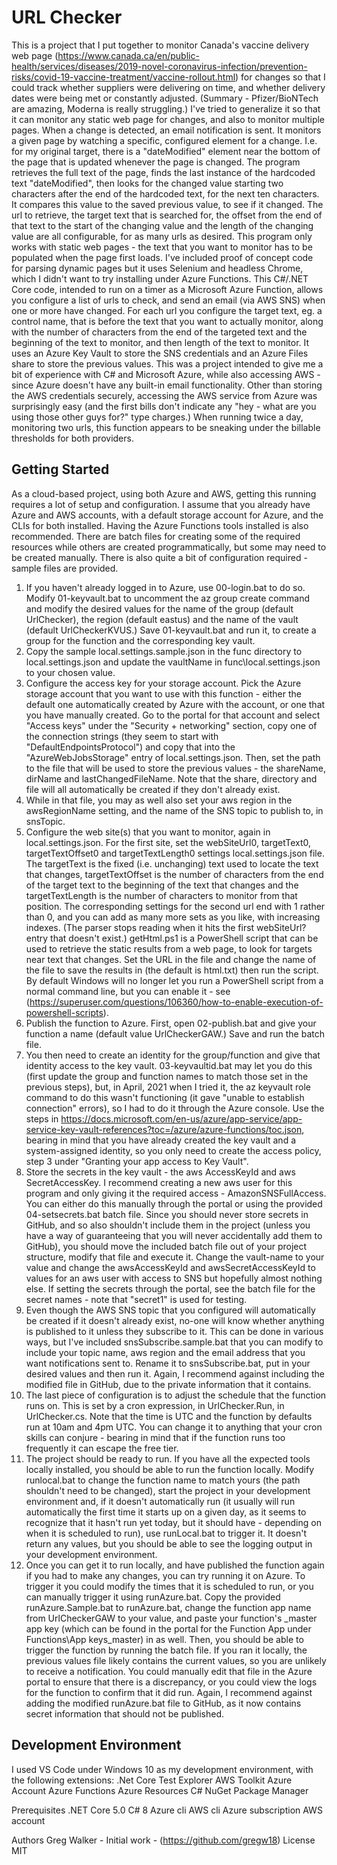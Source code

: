 # URL Checker
This is a project that I put together to monitor Canada's vaccine delivery web page (https://www.canada.ca/en/public-health/services/diseases/2019-novel-coronavirus-infection/prevention-risks/covid-19-vaccine-treatment/vaccine-rollout.html) for changes so that I could track whether suppliers were delivering on time, and whether delivery dates were being met or constantly adjusted. (Summary - Pfizer/BioNTech are amazing, Moderna is really struggling.) I've tried to generalize it so that it can monitor any static web page for changes, and also to monitor multiple pages. When a change is detected, an email notification is sent.
It monitors a given page by watching a specific, configured element for a change. I.e. for my original target, there is a "dateModified" element near the bottom of the page that is updated whenever the page is changed. The program retrieves the full text of the page, finds the last instance of the hardcoded text "dateModified", then looks for the changed value starting two characters after the end of the hardcoded text, for the next ten characters. It compares this value to the saved previous value, to see if it changed. 
The url to retrieve, the target text that is searched for, the offset from the end of that text to the start of the changing value and the length of the changing value are all configurable, for as many urls as desired.
This program only works with static web pages - the text that you want to monitor has to be populated when the page first loads. I've included proof of concept code for parsing dynamic pages but it uses Selenium and headless Chrome, which I didn't want to try installing under Azure Functions.
This C#/.NET Core code, intended to run on a timer as a Microsoft Azure Function, allows you configure a list of urls to check, and send an email (via AWS SNS) when one or more have changed. For each url you configure the target text, eg. a control name, that is before the text that you want to actually monitor, along with the number of characters from the end of the targeted text and the beginning of the text to monitor, and then length of the text to monitor. It uses an Azure Key Vault to store the SNS credentials and an Azure Files share to store the previous values.
This was a project intended to give me a bit of experience with C# and Microsoft Azure, while also accessing AWS - since Azure doesn't have any built-in email functionality. Other than storing the AWS credentials securely, accessing the AWS service from Azure was surprisingly easy (and the first bills don't indicate any "hey - what are you using those other guys for?" type charges.) When running twice a day, monitoring two urls, this function appears to be sneaking under the billable thresholds for both providers.

## Getting Started
As a cloud-based project, using both Azure and AWS, getting this running requires a lot of setup and configuration. I assume that you already have Azure and AWS accounts, with a default storage account for Azure, and the CLIs for both installed. Having the Azure Functions tools installed is also recommended. There are batch files for creating some of the required resources while others are created programmatically, but some may need to be created manually. There is also quite a bit of configuration required - sample files are provided.
1. If you haven't already logged in to Azure, use 00-login.bat to do so. Modify 01-keyvault.bat to uncomment the az group create command and modify the desired values for the name of the group (default UrlChecker), the region (default eastus) and the name of the vault (default UrlCheckerKVUS.) Save 01-keyvault.bat and run it, to create a group for the function and the corresponding key vault.
2. Copy the sample local.settings.sample.json in the func directory to local.settings.json and update the vaultName in func\local.settings.json to your chosen value.
3. Configure the access key for your storage account. Pick the Azure storage account that you want to use with this function - either the default one automatically created by Azure with the account, or one that you have manually created. Go to the portal for that account and select "Access keys" under the "Security + networking" section, copy one of the connection strings (they seem to start with "DefaultEndpointsProtocol") and copy that into the "AzureWebJobsStorage" entry of local.settings.json. Then, set the path to the file that will be used to store the previous values - the shareName, dirName and lastChangedFileName. Note that the share, directory and file will all automatically be created if they don't already exist.
4. While in that file, you may as well also set your aws region in the awsRegionName setting, and the name of the SNS topic to publish to, in snsTopic.
5. Configure the web site(s) that you want to monitor, again in local.settings.json. For the first site, set the webSiteUrl0, targetText0, targetTextOffset0 and targetTextLength0 settings local.settings.json file. The targetText is the fixed (i.e. unchanging) text used to locate the text that changes, targetTextOffset is the number of characters from the end of the target text to the beginning of the text that changes and the targetTextLength is the number of characters to monitor from that position. The corresponding settings for the second url end with 1 rather than 0, and you can add as many more sets as you like, with increasing indexes. (The parser stops reading when it hits the first webSiteUrl? entry that doesn't exist.) 
getHtml.ps1 is a PowerShell script that can be used to retrieve the static results from a web page, to look for targets near text that changes. Set the URL in the file and change the name of the file to save the results in (the default is html.txt) then run the script. By default Windows will no longer let you run a PowerShell script from a normal command line, but you can enable it - see (https://superuser.com/questions/106360/how-to-enable-execution-of-powershell-scripts).
6. Publish the function to Azure. First, open 02-publish.bat and give your function a name (default value UrlCheckerGAW.) Save and run the batch file.
7. You then need to create an identity for the group/function and give that identity access to the key vault. 03-keyvaultid.bat may let you do this (first update the group and function names to match those set in the previous steps), but, in April, 2021 when I tried it, the az keyvault role command to do this wasn't functioning (it gave "unable to establish connection" errors), so I had to do it through the Azure console. Use the steps in https://docs.microsoft.com/en-us/azure/app-service/app-service-key-vault-references?toc=/azure/azure-functions/toc.json, bearing in mind that you have already created the key vault and a system-assigned identity, so you only need to create the access policy, step 3 under "Granting your app access to Key Vault".
8. Store the secrets in the key vault - the aws AccessKeyId and aws SecretAccessKey. I recommend creating a new aws user for this program and only giving it the required access - AmazonSNSFullAccess. You can either do this manually through the portal or using the provided 04-setsecrets.bat batch file. Since you should never store secrets in GitHub, and so also shouldn't include them in the project (unless you have a way of guaranteeing that you will never accidentally add them to GitHub), you should move the included batch file out of your project structure, modify that file and execute it. Change the vault-name to your value and change the awsAccessKeyId and awsSecretAccessKeyId to values for an aws user with access to SNS but hopefully almost nothing else. If setting the secrets through the portal, see the batch file for the secret names - note that "secret1" is used for testing.
9. Even though the AWS SNS topic that you configured will automatically be created if it doesn't already exist, no-one will know whether anything is published to it unless they subscribe to it. This can be done in various ways, but I've included snsSubscribe.sample.bat that you can modify to include your topic name, aws region and the email address that you want notifications sent to. Rename it to snsSubscribe.bat, put in your desired values and then run it. Again, I recommend against including the modified file in GitHub, due to the private information that it contains.
10. The last piece of configuration is to adjust the schedule that the function runs on. This is set by a cron expression, in UrlChecker.Run, in UrlChecker.cs. Note that the time is UTC and the function by defaults run at 10am and 4pm UTC. You can change it to anything that your cron skills can conjure - bearing in mind that if the function runs too frequently it can escape the free tier.
11. The project should be ready to run. If you have all the expected tools locally installed, you should be able to run the function locally. Modify runlocal.bat to change the function name to match yours (the path shouldn't need to be changed), start the project in your development environment and, if it doesn't automatically run (it usually will run automatically the first time it starts up on a given day, as it seems to recognize that it hasn't run yet today, but it should have - depending on when it is scheduled to run), use runLocal.bat to trigger it. It doesn't return any values, but you should be able to see the logging output in your development environment.
12. Once you can get it to run locally, and have published the function again if you had to make any changes, you can try running it on Azure. To trigger it you could modify the times that it is scheduled to run, or you can manually trigger it using runAzure.bat. Copy the provided runAzure.Sample.bat to runAzure.bat, change the function app name from UrlCheckerGAW to your value, and paste your function's _master app key (which can be found in the portal for the Function App under Functions\App keys\_master) in as well. Then, you should be able to trigger the function by running the batch file. If you ran it locally, the previous values file likely contains the current values, so you are unlikely to receive a notification. You could manually edit that file in the Azure portal to ensure that there is a discrepancy, or you could view the logs for the function to confirm that it did run. Again, I recommend against adding the modified runAzure.bat file to GitHub, as it now contains secret information that should not be published.

## Development Environment
I used VS Code under Windows 10 as my development environment, with the following extensions:
	.Net Core Test Explorer
	AWS Toolkit
	Azure Account
	Azure Functions
	Azure Resources
	C#
	NuGet Package Manager


Prerequisites
.NET Core 5.0
C# 8
Azure cli
AWS cli
Azure subscription
AWS account

Authors
Greg Walker - Initial work - (https://github.com/gregw18)
License
MIT